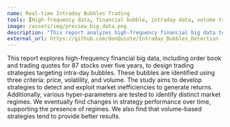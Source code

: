 ```yaml
---
name: Real-time Intraday Bubbles Trading
tools: [High-frequency data, financial bubble, intraday data, volume trading, polars]
image: /assets/img/preview_big_data.png
description: "This report analyzes high-frequency financial big data to design trading strategies for detecting and exploiting intra-day market bubbles. Using price, volatility, and volume criteria, we identify market inefficiencies and test hyper-parameters to uncover regime shifts. Results show that strategy performance varies over time, with volume-based approaches yielding the best results."
external_url: https://github.com/donQuiote/Intraday_Bubbles_Detection
---
```

This report explores high-frequency financial big data, including order book and trading quotes for 87 stocks over five years, to design trading strategies targeting intra-day bubbles. These bubbles are identified using three criteria: price, volatility, and volume. The study aims to develop strategies to detect and exploit market inefficiencies to generate returns. Additionally, various hyper-parameters are tested to identify distinct market regimes. We eventually find changes in strategy performance over time, supporting the presence of regimes. We also find that volume-based strategies tend to provide better results.